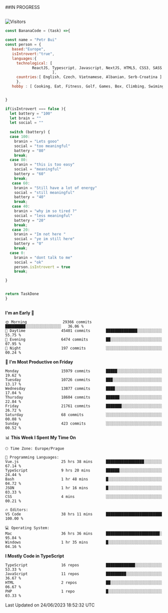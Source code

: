 ##IN PROGRESS
##
![Visitors](https://komarev.com/ghpvc/?username=petrbui&style=for-the-badge&label=Visitors+👀)
```Javascript
const BananaCode = (task) =>{

const name = "Petr Bui"
const person = {
   based:"Europe",
   isIntrovert:"true",
   languages:{
     technological: [ 
            ReactJS, Typescript, Javascript, NextJS, HTML5, CSS3, SASS, Redux, Node, Storybook, Styled-Component
                     ],
     countries:[ English, Czech, Vietnamese, Albanian, Serb-Croatina ]
     },
   hobby : [ Cooking, Eat, Fitness, Golf, Games, Box, Climbing, Swiming],


}

if(isIntrovert === false ){
  let battery = "100"
  let brain = ""
  let social = ""
  
  switch (battery) {
  case 100:
    branin = "Lets gooo"
    social = "too meaningful"
    battery = "80"
    break;
  case 80:
    branin = "this is too easy"
    social = "meaningful"
    battery = "60"
    break;
   case 60:
    branin = "Still have a lot of energy"
    social = "still meaningful"
    battery = "40"
    break;
   case 40:
    branin = "why im so tired ?"
    social = "less meaningful"
    battery = "20"
    break;
   case 20:
    branin = "Im not here "
    social = "ye im still here"
    battery = "0"
    break;
  case 0:
    branin = "dont talk to me"
    social = "ok"
    person.isIntrovert = true
    break;

}


return TaskDone
}
```



##
<!--
[![My GitHub stats](https://github-readme-stats.vercel.app/api?username=petrbui&theme=github_dark)](https://github.com/anuraghazra/github-readme-stats)

[![My wakatime stats](https://github-readme-stats.vercel.app/api/wakatime?username=petrbui&theme=github_dark)](https://github.com/anuraghazra/github-readme-stats)
-->
<!--START_SECTION:waka-->
**I'm an Early 🐤** 

```text
🌞 Morning                29366 commits       █████████░░░░░░░░░░░░░░░░   36.06 % 
🌆 Daytime                45401 commits       ██████████████░░░░░░░░░░░   55.75 % 
🌃 Evening                6474 commits        ██░░░░░░░░░░░░░░░░░░░░░░░   07.95 % 
🌙 Night                  197 commits         ░░░░░░░░░░░░░░░░░░░░░░░░░   00.24 % 
```
📅 **I'm Most Productive on Friday** 

```text
Monday                   15979 commits       █████░░░░░░░░░░░░░░░░░░░░   19.62 % 
Tuesday                  10726 commits       ███░░░░░░░░░░░░░░░░░░░░░░   13.17 % 
Wednesday                13877 commits       ████░░░░░░░░░░░░░░░░░░░░░   17.04 % 
Thursday                 18604 commits       ██████░░░░░░░░░░░░░░░░░░░   22.84 % 
Friday                   21761 commits       ███████░░░░░░░░░░░░░░░░░░   26.72 % 
Saturday                 68 commits          ░░░░░░░░░░░░░░░░░░░░░░░░░   00.08 % 
Sunday                   423 commits         ░░░░░░░░░░░░░░░░░░░░░░░░░   00.52 % 
```


📊 **This Week I Spent My Time On** 

```text
🕑︎ Time Zone: Europe/Prague

💬 Programming Languages: 
Vue.js                   25 hrs 38 mins      █████████████████░░░░░░░░   67.14 % 
TypeScript               9 hrs 20 mins       ██████░░░░░░░░░░░░░░░░░░░   24.44 % 
Bash                     1 hr 48 mins        █░░░░░░░░░░░░░░░░░░░░░░░░   04.72 % 
JSON                     1 hr 16 mins        █░░░░░░░░░░░░░░░░░░░░░░░░   03.33 % 
CSS                      4 mins              ░░░░░░░░░░░░░░░░░░░░░░░░░   00.21 % 

🔥 Editors: 
VS Code                  38 hrs 11 mins      █████████████████████████   100.00 % 

💻 Operating System: 
Mac                      36 hrs 36 mins      ████████████████████████░   95.84 % 
Windows                  1 hr 35 mins        █░░░░░░░░░░░░░░░░░░░░░░░░   04.16 % 
```

**I Mostly Code in TypeScript** 

```text
TypeScript               16 repos            █████████████░░░░░░░░░░░░   53.33 % 
JavaScript               11 repos            █████████░░░░░░░░░░░░░░░░   36.67 % 
HTML                     2 repos             ██░░░░░░░░░░░░░░░░░░░░░░░   06.67 % 
PHP                      1 repo              █░░░░░░░░░░░░░░░░░░░░░░░░   03.33 % 
```




 Last Updated on 24/06/2023 18:52:32 UTC
<!--END_SECTION:waka-->
